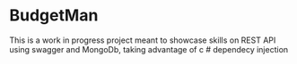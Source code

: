 # BudgetMan
This is a work in progress project meant to showcase skills on REST API using swagger and MongoDb, taking advantage of c # dependecy injection